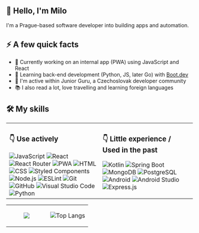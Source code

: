 ## 👋 Hello, I'm Milo
I'm a Prague-based software developer into building apps and automation.

## ⚡ A few quick facts
- 🔭 Currently working on an internal app (PWA) using JavaScript and React
- 🌱 Learning back-end development (Python, JS, later Go) with [Boot.dev](https://www.boot.dev/)
- 💬 I'm active within Junior Guru, a Czechoslovak developer community
- 📚 I also read a lot, love travelling and learning foreign languages

## 🛠️ My skills
<table><tr><td valign="top" width="50%">

### <div align="left">👇 Use actively</div>
<div align="left">  
<img src="https://img.shields.io/badge/JavaScript-F7DF1E.svg?style=for-the-badge&logo=JavaScript&logoColor=black" alt="JavaScript">
<img src="https://img.shields.io/badge/React-61DAFB.svg?style=for-the-badge&logo=React&logoColor=black" alt="React">
<img src="https://img.shields.io/badge/React%20Router-CA4245.svg?style=for-the-badge&logo=React-Router&logoColor=white" alt="React Router">
<img src="https://img.shields.io/badge/PWA-5A0FC8.svg?style=for-the-badge&logo=PWA&logoColor=white" alt="PWA">
<img src="https://img.shields.io/badge/HTML5-E34F26.svg?style=for-the-badge&logo=HTML5&logoColor=white" alt="HTML">
<img src="https://img.shields.io/badge/CSS3-1572B6.svg?style=for-the-badge&logo=CSS3&logoColor=white" alt="CSS">
<img src="https://img.shields.io/badge/styledcomponents-DB7093.svg?style=for-the-badge&logo=styled-components&logoColor=white" alt="Styled Components">
<img src="https://img.shields.io/badge/Node.js-339933.svg?style=for-the-badge&logo=nodedotjs&logoColor=white" alt="Node.js">
<img src="https://img.shields.io/badge/ESLint-4B32C3.svg?style=for-the-badge&logo=ESLint&logoColor=white" alt="ESLint">
<img src="https://img.shields.io/badge/Git-F05032.svg?style=for-the-badge&logo=Git&logoColor=white" alt="Git">
<img src="https://img.shields.io/badge/GitHub-181717.svg?style=for-the-badge&logo=GitHub&logoColor=white" alt="GitHub">
<img src="https://img.shields.io/badge/Visual%20Studio%20Code-007ACC.svg?style=for-the-badge&logo=Visual-Studio-Code&logoColor=white" alt="Visual Studio Code">
<img src="https://img.shields.io/badge/Python-3776AB.svg?style=for-the-badge&logo=Python&logoColor=white" alt="Python">
</div>

</td><td valign="top" width="50%">

### <div align="left">👇 Little experience / Used in the past</div>
<div align="left">  
<img src="https://img.shields.io/badge/Kotlin-7F52FF.svg?style=for-the-badge&logo=Kotlin&logoColor=white" alt="Kotlin">
<img src="https://img.shields.io/badge/Spring%20Boot-6DB33F.svg?style=for-the-badge&logo=Spring-Boot&logoColor=white" alt="Spring Boot">
<img src="https://img.shields.io/badge/MongoDB-47A248.svg?style=for-the-badge&logo=MongoDB&logoColor=white" alt="MongoDB">
<img src="https://img.shields.io/badge/PostgreSQL-4169E1.svg?style=for-the-badge&logo=PostgreSQL&logoColor=white" alt="PostgreSQL">
<img src="https://img.shields.io/badge/Android-34A853.svg?style=for-the-badge&logo=Android&logoColor=white" alt="Android">
<img src="https://img.shields.io/badge/Android%20Studio-3DDC84.svg?style=for-the-badge&logo=Android-Studio&logoColor=white" alt="Android Studio">
<img src="https://img.shields.io/badge/Express-000000.svg?style=for-the-badge&logo=Express&logoColor=white" alt="Express.js">
</div>

</td></tr></table>  



<!--
<div width="100%">
  
</div>
<table><tr><td valign="center" width="50%">
  <img src="https://media1.giphy.com/media/dbtDDSvWErdf2/giphy.gif?cid=ecf05e478cslzqr789liqpjm7k9jzvf2o988ejzlpw8w715u&ep=v1_gifs_search&rid=giphy.gif&ct=g" />
</td><td valign="center" width="50%">
<div width="100%">
  
  ![Top Langs](https://github-readme-stats.vercel.app/api/top-langs/?username=milojezek&layout=compact)
  
</div>
</td></tr></table>

-->



<table align="center"><tr><td valign="center" width="50%">
<div align="center"> 
  <img src="https://media1.giphy.com/media/dbtDDSvWErdf2/giphy.gif?cid=ecf05e478cslzqr789liqpjm7k9jzvf2o988ejzlpw8w715u&ep=v1_gifs_search&rid=giphy.gif&ct=g" />
</div>
</td><td valign="center" width="50%">
<div align="center">  
  
  ![Top Langs](https://github-readme-stats.vercel.app/api/top-langs/?username=milojezek&layout=compact)
</div>
</td></tr></table>  



